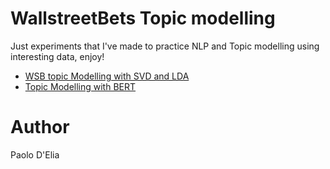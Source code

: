 # WallstreetBets Topic modelling

Just experiments that I've made to practice NLP and Topic modelling using interesting data, enjoy!

- [WSB topic Modelling with SVD and LDA](wsb-topic-modelling.ipynb)
- [Topic Modelling with BERT](WSB_Topic_Modelling_with_BERT.ipynb)

# Author 

Paolo D'Elia